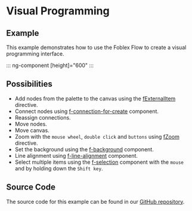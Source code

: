 # Visual Programming 

## Example

This example demonstrates how to use the Foblex Flow to create a visual programming interface.

::: ng-component <visual-programming-flow></visual-programming-flow> [height]="600"
:::

## Possibilities

- Add nodes from the palette to the canvas using the [fExternalItem](f-external-item-directive) directive.
- Connect nodes using [f-connection-for-create](f-connection-for-create-component) component.
- Reassign connections.
- Move nodes.
- Move canvas.
- Zoom with the `mouse wheel`, `double click` and `buttons` using [fZoom](f-zoom-directive) directive.
- Set the background using the [f-background](f-background-component) component.
- Line alignment using [f-line-alignment](f-line-alignment-component) component.
- Select multiple items using the [f-selection](f-selection-component) component with the `mouse` and by holding down the `Shift key`.

## Source Code

The source code for this example can be found in our [GitHub repository](https://github.com/Foblex/f-flow/tree/main/projects/f-pro-examples).
